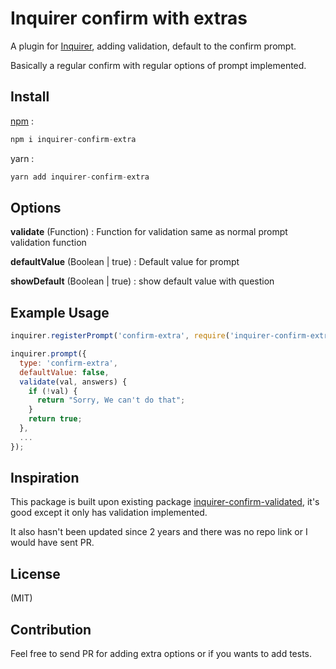 
# Inquirer confirm with extras

A plugin for [Inquirer](https://github.com/SBoudrias/Inquirer.js), adding validation, default to the confirm prompt.

Basically a regular confirm with regular options of prompt implemented.

## Install

[npm](https://www.npmjs.com/package/inquirer-confirm-extra) : 
```js
npm i inquirer-confirm-extra
```
yarn : 
```js
yarn add inquirer-confirm-extra
```

## Options

**validate** (Function) : Function for validation same as normal prompt validation function

**defaultValue** (Boolean | true) : Default value for prompt

**showDefault** (Boolean | true) : show default value with question

## Example Usage

```js
inquirer.registerPrompt('confirm-extra', require('inquirer-confirm-extra'));

inquirer.prompt({
  type: 'confirm-extra',
  defaultValue: false,
  validate(val, answers) {
    if (!val) {
      return "Sorry, We can't do that";
    }
    return true;
  },
  ...
});
```

## Inspiration

This package is built upon existing package [inquirer-confirm-validated](https://www.npmjs.com/package/inquirer-confirm-validated), it's good except it only has validation implemented.

It also hasn't been updated since 2 years and there was no repo link or I would have sent PR.

## License

(MIT)

## Contribution

Feel free to send PR for adding extra options or if you wants to add tests.
